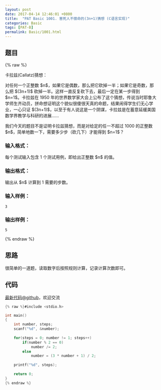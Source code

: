 ```yaml
---
layout: post
date: 2017-04-14 12:46:01 +0800
title:  "PAT Basic 1001. 害死人不偿命的(3n+1)猜想 (C语言实现)"
categories: Basic
tags: [PAT-B]
permalink: Basic/1001.html
---
```


## 题目

{% raw %}<div class="ques-view"><p>卡拉兹(Callatz)猜想：</p>
<p>对任何一个正整数 <span>$n$</span>，如果它是偶数，那么把它砍掉一半；如果它是奇数，那么把 <span>$(3n+1)$</span> 砍掉一半。这样一直反复砍下去，最后一定在某一步得到 <span>$n=1$</span>。卡拉兹在 1950 年的世界数学家大会上公布了这个猜想，传说当时耶鲁大学师生齐动员，拼命想证明这个貌似很傻很天真的命题，结果闹得学生们无心学业，一心只证 <span>$(3n+1)$</span>，以至于有人说这是一个阴谋，卡拉兹是在蓄意延缓美国数学界教学与科研的进展……</p>
<p>我们今天的题目不是证明卡拉兹猜想，而是对给定的任一不超过 1000 的正整数 <span>$n$</span>，简单地数一下，需要多少步（砍几下）才能得到 <span>$n=1$</span>？</p>
<h3 id="-">输入格式：</h3>
<p>每个测试输入包含 1 个测试用例，即给出正整数 <span>$n$</span> 的值。</p>
<h3 id="-">输出格式：</h3>
<p>输出从 <span>$n$</span> 计算到 1 需要的步数。</p>
<h3 id="-">输入样例：</h3>
<pre><code class="lang-in">3
</code></pre>
<h3 id="-">输出样例：</h3>
<pre><code class="lang-out">5
</code></pre>
</div>{% endraw %}

## 思路

很简单的一道题，读取数字后按照规则计算，记录计算次数即可。


## 代码

[最新代码@github](https://github.com/OliverLew/PAT/blob/master/PATBasic/1001.c)，欢迎交流
```c
{% raw %}#include <stdio.h>

int main()
{
    int number, steps;
    scanf("%d", &number);
    
    for(steps = 0; number != 1; steps++) 
        if(number % 2 == 0)     
            number /= 2;
        else
            number = (3 * number + 1) / 2;
    
    printf("%d", steps);
    
    return 0;
}
{% endraw %}
```